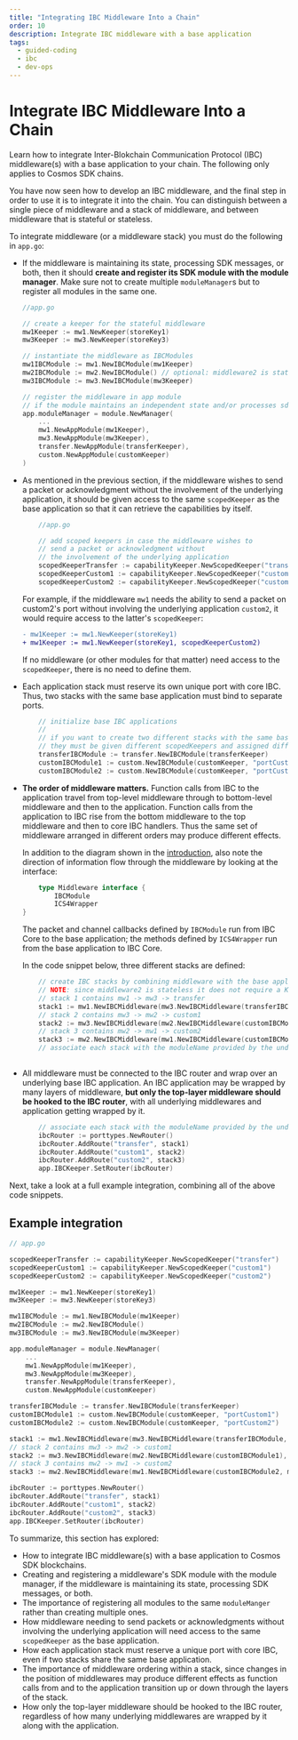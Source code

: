 ```yaml
---
title: "Integrating IBC Middleware Into a Chain"
order: 10
description: Integrate IBC middleware with a base application
tags: 
  - guided-coding
  - ibc
  - dev-ops
---
```


# Integrate IBC Middleware Into a Chain

<HighlightBox type="learning">

Learn how to integrate Inter-Blokchain Communication Protocol (IBC) middleware(s) with a base application to your chain. The following only applies to Cosmos SDK chains.

</HighlightBox>

You have now seen how to develop an IBC middleware, and the final step in order to use it is to integrate it into the chain. You can distinguish between a single piece of middleware and a stack of middleware, and between middleware that is stateful or stateless.

To integrate middleware (or a middleware stack) you must do the following in `app.go`:

* If the middleware is maintaining its state, processing SDK messages, or both, then it should **create and register its SDK module with the module manager**. Make sure not to create multiple `moduleManager`s but to register all modules in the same one.

  <ExpansionPanel title="Example code">

  ```go
  //app.go

  // create a keeper for the stateful middleware
  mw1Keeper := mw1.NewKeeper(storeKey1)
  mw3Keeper := mw3.NewKeeper(storeKey3)

  // instantiate the middleware as IBCModules
  mw1IBCModule := mw1.NewIBCModule(mw1Keeper)
  mw2IBCModule := mw2.NewIBCModule() // optional: middleware2 is stateless middleware
  mw3IBCModule := mw3.NewIBCModule(mw3Keeper)

  // register the middleware in app module
  // if the module maintains an independent state and/or processes sdk.Msgs
  app.moduleManager = module.NewManager(
      ...
      mw1.NewAppModule(mw1Keeper),
      mw3.NewAppModule(mw3Keeper),
      transfer.NewAppModule(transferKeeper),
      custom.NewAppModule(customKeeper)
  )

  ```

  </ExpansionPanel>

* As mentioned in the previous section, if the middleware wishes to send a packet or acknowledgment without the involvement of the underlying application, it should be given access to the same `scopedKeeper` as the base application so that it can retrieve the capabilities by itself.

  <ExpansionPanel title="Example code">

  ```go
      //app.go

      // add scoped keepers in case the middleware wishes to
      // send a packet or acknowledgment without
      // the involvement of the underlying application
      scopedKeeperTransfer := capabilityKeeper.NewScopedKeeper("transfer")
      scopedKeeperCustom1 := capabilityKeeper.NewScopedKeeper("custom1")
      scopedKeeperCustom2 := capabilityKeeper.NewScopedKeeper("custom2")


  ```

  </ExpansionPanel>

  For example, if the middleware `mw1` needs the ability to send a packet on custom2's port without involving the underlying application `custom2`, it would require access to the latter's `scopedKeeper`:

  ```diff
  - mw1Keeper := mw1.NewKeeper(storeKey1)
  + mw1Keeper := mw1.NewKeeper(storeKey1, scopedKeeperCustom2)
  ```

  <HighlightBox type="note">

  If no middleware (or other modules for that matter) need access to the `scopedKeeper`, there is no need to define them.

  </HighlightBox>

* Each application stack must reserve its own unique port with core IBC. Thus, two stacks with the same base application must bind to separate ports.

  <ExpansionPanel title="Example code">

  ```go
      // initialize base IBC applications
      //
      // if you want to create two different stacks with the same base application,
      // they must be given different scopedKeepers and assigned different ports
      transferIBCModule := transfer.NewIBCModule(transferKeeper)
      customIBCModule1 := custom.NewIBCModule(customKeeper, "portCustom1")
      customIBCModule2 := custom.NewIBCModule(customKeeper, "portCustom2")

  ```

  </ExpansionPanel>

* **The order of middleware matters.** Function calls from IBC to the application travel from top-level middleware through to bottom-level middleware and then to the application. Function calls from the application to IBC rise from the bottom middleware to the top middleware and then to core IBC handlers. Thus the same set of middleware arranged in different orders may produce different effects.

  <HighlightBox type="tip">

  In addition to the diagram shown in the [introduction](./8-ibc-mw-intro.md), also note the direction of information flow through the middleware by looking at the interface:

  ```go
      type Middleware interface {
          IBCModule
          ICS4Wrapper
  }
  ```

  The packet and channel callbacks defined by `IBCModule` run from IBC Core to the base application; the methods defined by `ICS4Wrapper` run from the base application to IBC Core.

  </HighlightBox>

  In the code snippet below, three different stacks are defined:

    <ExpansionPanel title="Example code">
    
    ```go
        // create IBC stacks by combining middleware with the base application
        // NOTE: since middleware2 is stateless it does not require a Keeper
        // stack 1 contains mw1 -> mw3 -> transfer
        stack1 := mw1.NewIBCMiddleware(mw3.NewIBCMiddleware(transferIBCModule, mw3Keeper), mw1Keeper)
        // stack 2 contains mw3 -> mw2 -> custom1
        stack2 := mw3.NewIBCMiddleware(mw2.NewIBCMiddleware(customIBCModule1), mw3Keeper)
        // stack 3 contains mw2 -> mw1 -> custom2
        stack3 := mw2.NewIBCMiddleware(mw1.NewIBCMiddleware(customIBCModule2, mw1Keeper))
        // associate each stack with the moduleName provided by the underlying scopedKeeper
        
    ```
    </ExpansionPanel>

* All middleware must be connected to the IBC router and wrap over an underlying base IBC application. An IBC application may be wrapped by many layers of middleware, **but only the top-layer middleware should be hooked to the IBC router**, with all underlying middlewares and application getting wrapped by it.

  <ExpansionPanel title="Example code">

  ```go
      // associate each stack with the moduleName provided by the underlying scopedKeeper
      ibcRouter := porttypes.NewRouter()
      ibcRouter.AddRoute("transfer", stack1)
      ibcRouter.AddRoute("custom1", stack2)
      ibcRouter.AddRoute("custom2", stack3)
      app.IBCKeeper.SetRouter(ibcRouter)
  ```

  </ExpansionPanel>

Next, take a look at a full example integration, combining all of the above code snippets.

## Example integration

```go
// app.go

scopedKeeperTransfer := capabilityKeeper.NewScopedKeeper("transfer")
scopedKeeperCustom1 := capabilityKeeper.NewScopedKeeper("custom1")
scopedKeeperCustom2 := capabilityKeeper.NewScopedKeeper("custom2")

mw1Keeper := mw1.NewKeeper(storeKey1)
mw3Keeper := mw3.NewKeeper(storeKey3)

mw1IBCModule := mw1.NewIBCModule(mw1Keeper)
mw2IBCModule := mw2.NewIBCModule()
mw3IBCModule := mw3.NewIBCModule(mw3Keeper)

app.moduleManager = module.NewManager(
    ...
    mw1.NewAppModule(mw1Keeper),
    mw3.NewAppModule(mw3Keeper),
    transfer.NewAppModule(transferKeeper),
    custom.NewAppModule(customKeeper)

transferIBCModule := transfer.NewIBCModule(transferKeeper)
customIBCModule1 := custom.NewIBCModule(customKeeper, "portCustom1")
customIBCModule2 := custom.NewIBCModule(customKeeper, "portCustom2")

stack1 := mw1.NewIBCMiddleware(mw3.NewIBCMiddleware(transferIBCModule, mw3Keeper), mw1Keeper)
// stack 2 contains mw3 -> mw2 -> custom1
stack2 := mw3.NewIBCMiddleware(mw2.NewIBCMiddleware(customIBCModule1), mw3Keeper)
// stack 3 contains mw2 -> mw1 -> custom2
stack3 := mw2.NewIBCMiddleware(mw1.NewIBCMiddleware(customIBCModule2, mw1Keeper))

ibcRouter := porttypes.NewRouter()
ibcRouter.AddRoute("transfer", stack1)
ibcRouter.AddRoute("custom1", stack2)
ibcRouter.AddRoute("custom2", stack3)
app.IBCKeeper.SetRouter(ibcRouter)
```

<HighlightBox type="synopsis">

To summarize, this section has explored:

* How to integrate IBC middleware(s) with a base application to Cosmos SDK blockchains.
* Creating and registering a middleware's SDK module with the module manager, if the middleware is maintaining its state, processing SDK messages, or both.
* The importance of registering all modules to the same `moduleManger` rather than creating multiple ones.
* How middleware needing to send packets or acknowledgments without involving the underlying application will need access to the same `scopedKeeper` as the base application.
* How each application stack must reserve a unique port with core IBC, even if two stacks share the same base application.
* The importance of middleware ordering within a stack, since changes in the position of middlewares may produce different effects as function calls from and to the application transition up or down through the layers of the stack.
* How only the top-layer middleware should be hooked to the IBC router, regardless of how many underlying middlewares are wrapped by it along with the application.

</HighlightBox>

<!--## Next up

You have now been introduced to developing both custom IBC applications and middleware (and how to integrate these modules in the chain). This opens up a whole range of possibilities for building multichain applications leveraging IBC.

An excellent opportunity to put these newly acquired skills into practice is by following the checkers extension tutorial (soon to be published).-->

